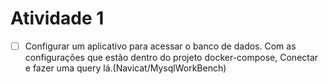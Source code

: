 # Atividade 1

- [ ] Configurar um aplicativo para acessar o banco de dados. Com as configurações que estão dentro do projeto docker-compose, Conectar e fazer uma query lá.(Navicat/MysqlWorkBench)

